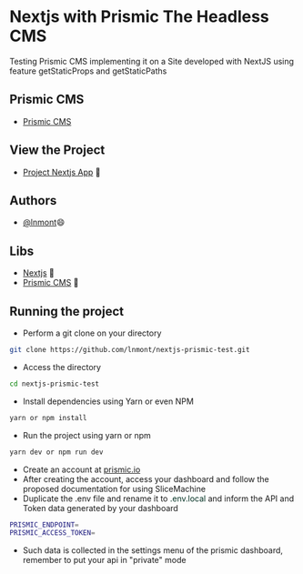 # Nextjs with Prismic The Headless CMS

Testing Prismic CMS implementing it on a Site developed with NextJS using feature getStaticProps and getStaticPaths

## Prismic CMS
- [Prismic CMS ](https://prismic.io/)

## View the Project

- [Project Nextjs App](https://project-next-marvel.vercel.app/) 🥰

## Authors

- [@lnmont](https://www.github.com/lnmont)😄


## Libs

- [Nextjs](https://vitejs.dev/) 🚀
- [Prismic CMS](https://prismic.io/) 🚀


## Running the project

- Perform a git clone on your directory
```bash
git clone https://github.com/lnmont/nextjs-prismic-test.git
````
- Access the directory
```bash
cd nextjs-prismic-test
```
- Install dependencies using Yarn or even NPM
```bash
yarn or npm install
```
- Run the project using yarn or npm
```bash
yarn dev or npm run dev
```
- Create an account at <a href="https://prismic.io/" target="_blank">prismic.io</a> 
- After creating the account, access your dashboard and follow the proposed documentation for using SliceMachine
- Duplicate the <span>.env</span> file and rename it to <span style="color: #023022">.env.local</span> and inform the API and Token data generated by your dashboard
```bash
PRISMIC_ENDPOINT=
PRISMIC_ACCESS_TOKEN=
```
- Such data is collected in the settings menu of the prismic dashboard, remember to put your api in "private" mode





